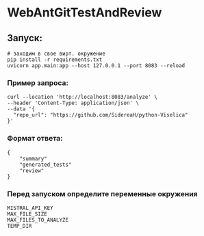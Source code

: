 # WebAntGitTestAndReview

## Запуск:

```
# заходим в свое вирт. окружение
pip install -r requirements.txt
uvicorn app.main:app --host 127.0.0.1 --port 8083 --reload
```

### Пример запроса:

```
curl --location 'http://localhost:8083/analyze' \
--header 'Content-Type: application/json' \
--data '{
  "repo_url": "https://github.com/SidereaH/python-Viselica"
}'

```

### Формат ответа:

```
{
    "summary"
    "generated_tests"
    "review"
}
```

### Перед запуском определите переменные окружения

```
MISTRAL_API_KEY
MAX_FILE_SIZE
MAX_FILES_TO_ANALYZE
TEMP_DIR
```
